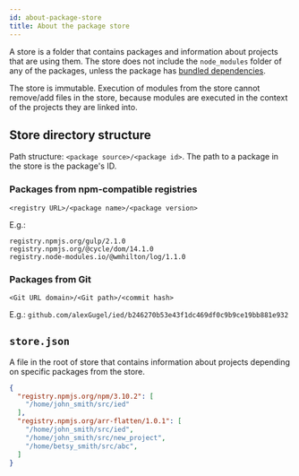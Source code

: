 ```yaml
---
id: about-package-store
title: About the package store
---
```


A store is a folder that contains packages and information about projects that are using them.
The store does not include the `node_modules` folder of any of the packages, unless the package has
[bundled dependencies](https://docs.npmjs.com/files/package.json#bundleddependencies).

The store is immutable. Execution of modules from the store cannot remove/add files in the store,
because modules are executed in the context of the projects they are linked into.

## Store directory structure

Path structure: `<package source>/<package id>`. The path to a package in the store is the package's ID.

### Packages from npm-compatible registries

`<registry URL>/<package name>/<package version>`

E.g.:

```text
registry.npmjs.org/gulp/2.1.0
registry.npmjs.org/@cycle/dom/14.1.0
registry.node-modules.io/@wmhilton/log/1.1.0
```

### Packages from Git

`<Git URL domain>/<Git path>/<commit hash>`

E.g.: `github.com/alexGugel/ied/b246270b53e43f1dc469df0c9b9ce19bb881e932`

## `store.json`

A file in the root of store that contains information about projects depending on specific packages from the store.

```json
{
  "registry.npmjs.org/npm/3.10.2": [
    "/home/john_smith/src/ied"
  ],
  "registry.npmjs.org/arr-flatten/1.0.1": [
    "/home/john_smith/src/ied",
    "/home/john_smith/src/new_project",
    "/home/betsy_smith/src/abc",
  ]
}
```
